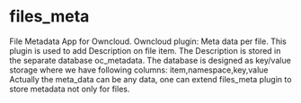 files_meta
==========

File Metadata App for Owncloud.
Owncloud plugin: Meta data per file.
This plugin is used to add Description on file item. 
The Description is stored in the separate database oc_metadata.
The database is designed as key/value storage where we have following columns:
item,namespace,key,value
Actually the meta_data can be any data, one can extend files_meta plugin to store metadata not only for files.


